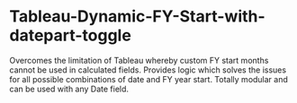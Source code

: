 # Tableau-Dynamic-FY-Start-with-datepart-toggle
 Overcomes the limitation of Tableau whereby custom FY start months cannot be used in calculated fields. Provides logic which solves the issues for all possible combinations of date and FY year start. Totally modular and can be used with any Date field.
